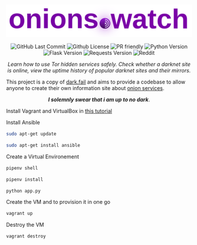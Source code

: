<p align="center">
 <img src="static/onions.svg">
</p>

<p align="center">
  <img alt="GitHub Last Commit" src="https://img.shields.io/github/last-commit/tuxicorn/onions.watch" />
  <img alt="Github License" src="https://img.shields.io/github/license/tuxicorn/onions.watch" />
 <img alt="PR friendly" src="https://img.shields.io/badge/PRs-welcome-brightgreen.svg?style=flat" />
 <img alt="Python Version" src="https://img.shields.io/github/pipenv/locked/python-version/tuxicorn/onions.watch" />
 <img alt="Flask Version" src="https://img.shields.io/github/pipenv/locked/dependency-version/tuxicorn/onions.watch/flask/master" />
 <img alt="Requests Version" src="https://img.shields.io/github/pipenv/locked/dependency-version/tuxicorn/onions.watch/requests/master" />
 <img alt="Reddit" src="https://img.shields.io/reddit/user-karma/combined/principekiss?style=social" />
 
 
</p>

<p align="center">
<i>Learn how to use Tor hidden services safely. Check whether a darknet site is online, view the uptime history of popular darknet sites and their mirrors.</i>
</p>

This project is a copy of [dark.fail](https://dark.fail) and aims to provide a codebase to allow anyone to create their own information site about [onion services](https://community.torproject.org/onion-services/).

<p align="center">
 <b><i>I solemnly swear that i am up to no dark</i></b>.
</p>

Install Vagrant and VirtualBox in [this tutorial](https://www.bogotobogo.com/DevOps/Vagrant/Vagrant_VirtualBox.php)

Install Ansible

```sh 
sudo apt-get update
```

```sh 
sudo apt-get install ansible
```

Create a Virtual Environement

```sh
pipenv shell
```

```sh
pipenv install
```
  
```sh
python app.py
```

Create the VM and to provision it in one go

```sh
vagrant up
```

Destroy the VM
```sh
vagrant destroy
```
  

